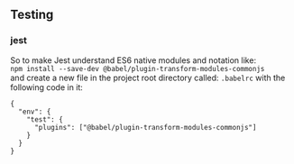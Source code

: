 
## Testing
### jest
So to make Jest understand ES6 native modules and notation like:<br>
```npm install --save-dev @babel/plugin-transform-modules-commonjs```<br>
and create a new file in the project root directory called: ``.babelrc`` with the following code in it:
```
{
  "env": {
    "test": {
      "plugins": ["@babel/plugin-transform-modules-commonjs"]
    }
  }
}
```
